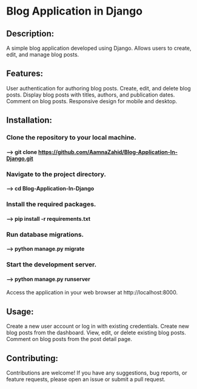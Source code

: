 

# Blog Application in Django

## Description:
A simple blog application developed using Django. Allows users to create, edit, and manage blog posts.

## Features:

User authentication for authoring blog posts.
Create, edit, and delete blog posts.
Display blog posts with titles, authors, and publication dates.
Comment on blog posts.
Responsive design for mobile and desktop.

## Installation:

### Clone the repository to your local machine.
#### --> git clone https://github.com/AamnaZahid/Blog-Application-In-Django.git


### Navigate to the project directory.
#### --> cd Blog-Application-In-Django


### Install the required packages.
#### --> pip install -r requirements.txt


### Run database migrations.
#### --> python manage.py migrate


### Start the development server.
#### --> python manage.py runserver


Access the application in your web browser at http://localhost:8000.

## Usage:

Create a new user account or log in with existing credentials.
Create new blog posts from the dashboard.
View, edit, or delete existing blog posts.
Comment on blog posts from the post detail page.


## Contributing:
Contributions are welcome! If you have any suggestions, bug reports, or feature requests, please open an issue or submit a pull request.

